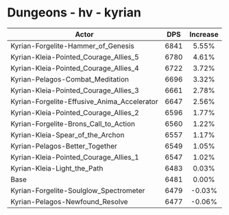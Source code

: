 # Dungeons - hv - kyrian
| Actor | DPS | Increase |
|---|:---:|:---:|
|Kyrian-Forgelite-Hammer_of_Genesis|6841|5.55%|
|Kyrian-Kleia-Pointed_Courage_Allies_5|6780|4.61%|
|Kyrian-Kleia-Pointed_Courage_Allies_4|6722|3.72%|
|Kyrian-Pelagos-Combat_Meditation|6696|3.32%|
|Kyrian-Kleia-Pointed_Courage_Allies_3|6661|2.78%|
|Kyrian-Forgelite-Effusive_Anima_Accelerator|6647|2.56%|
|Kyrian-Kleia-Pointed_Courage_Allies_2|6596|1.77%|
|Kyrian-Forgelite-Brons_Call_to_Action|6560|1.22%|
|Kyrian-Kleia-Spear_of_the_Archon|6557|1.17%|
|Kyrian-Pelagos-Better_Together|6549|1.05%|
|Kyrian-Kleia-Pointed_Courage_Allies_1|6547|1.02%|
|Kyrian-Kleia-Light_the_Path|6483|0.03%|
|Base|6481|0.00%|
|Kyrian-Forgelite-Soulglow_Spectrometer|6479|-0.03%|
|Kyrian-Pelagos-Newfound_Resolve|6477|-0.06%|
